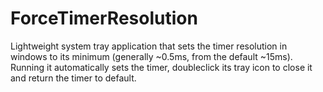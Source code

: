 # ForceTimerResolution

Lightweight system tray application that sets the timer resolution in windows to its minimum (generally ~0.5ms, from the default ~15ms). Running it automatically sets the timer, doubleclick its tray icon to close it and return the timer to default.
